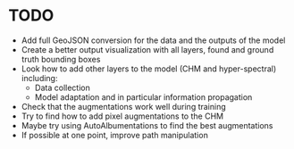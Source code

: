 # TODO

- Add full GeoJSON conversion for the data and the outputs of the model
- Create a better output visualization with all layers, found and ground truth bounding boxes
- Look how to add other layers to the model (CHM and hyper-spectral) including:
    - Data collection
    - Model adaptation and in particular information propagation
- Check that the augmentations work well during training
- Try to find how to add pixel augmentations to the CHM
- Maybe try using AutoAlbumentations to find the best augmentations
- If possible at one point, improve path manipulation
